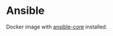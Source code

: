 # Ansible

Docker image with [ansible-core](https://docs.ansible.com/ansible-core/devel/index.html) installed.
